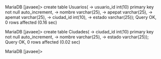 MariaDB [javaee]> create table Usuarios(
    -> usuario_id int(10) primary key not null auto_increment,
    -> nombre varchar(25),
    -> apepat varchar(25),
    -> apemat varchar(25),
    -> ciudad_id int(10),
    -> estado varchar(25));
Query OK, 0 rows affected (0.16 sec)

MariaDB [javaee]> create table Ciudades(
    -> ciudad_id int(10) primary key not null auto_increment,
    -> nombre varchar(25),
    -> estado varchar(25));
Query OK, 0 rows affected (0.02 sec)

MariaDB [javaee]>
